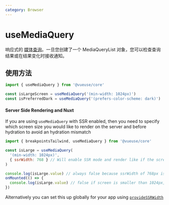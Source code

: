 ```yaml
---
category: Browser
---
```


# useMediaQuery

响应式的 [媒体查询](https://developer.mozilla.org/en-US/docs/Web/CSS/Media_Queries/Testing_media_queries)。一旦您创建了一个 MediaQueryList 对象，您可以检查查询结果或在结果变化时接收通知。

## 使用方法

```js
import { useMediaQuery } from '@vueuse/core'

const isLargeScreen = useMediaQuery('(min-width: 1024px)')
const isPreferredDark = useMediaQuery('(prefers-color-scheme: dark)')
```

#### Server Side Rendering and Nuxt

If you are using `useMediaQuery` with SSR enabled, then you need to specify which screen size you would like to render on the server and before hydration to avoid an hydration mismatch

```js
import { breakpointsTailwind, useMediaQuery } from '@vueuse/core'

const isLarge = useMediaQuery(
  '(min-width: 1024px)',
  { ssrWidth: 768 } // Will enable SSR mode and render like if the screen was 768px wide
)

console.log(isLarge.value) // always false because ssrWidth of 768px is smaller than 1024px
onMounted(() => {
  console.log(isLarge.value) // false if screen is smaller than 1024px, true if larger than 1024px
})
```

Alternatively you can set this up globally for your app using [`provideSSRWidth`](../useSSRWidth/index.md)
